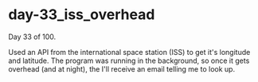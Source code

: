# day-33_iss_overhead
Day 33 of 100.

Used an API from the international space station (ISS) to get it's longitude and latitude. The program was running in the background, so once it gets overhead (and at night), the I'll receive an email telling me to look up.
